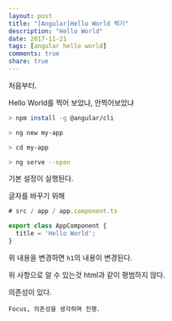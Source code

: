 ```yaml
---
layout: post
title: "[Angular]Hello World 찍기"
description: "Hello World"
date: 2017-11-21
tags: [angular hello world]
comments: true
share: true
---
```


처음부터.  

Hello World를 찍어 보았냐, 안찍어보았냐

```sh
> npm install -g @angular/cli  

> ng new my-app  

> cd my-app  

> ng serve --open  
```
기본 설정이 실행된다.  

글자를 바꾸기 위해  

```ts
# src / app / app.component.ts  

export class AppComponent {
  title = 'Hello World';
} 

```
위 내용을 변경하면 `h1`의 내용이 변경된다.  

위 사항으로 알 수 있는것 html과 같이 평범하지 않다.  

의존성이 있다. 

`Focus, 의존성을 생각하며 진행.`

